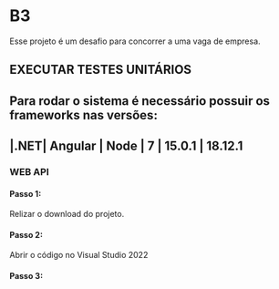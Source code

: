 # B3
Esse projeto é um desafio para concorrer a uma vaga de empresa.

## EXECUTAR TESTES UNITÁRIOS

Para rodar o sistema é necessário possuir os frameworks nas versões:
-----------------------------
|.NET| Angular | Node
| 7 | 15.0.1 | 18.12.1
-----------------------------

### WEB API



#### Passo 1:

Relizar o download do projeto.

#### Passo 2:

Abrir o código no Visual Studio 2022

#### Passo 3:
